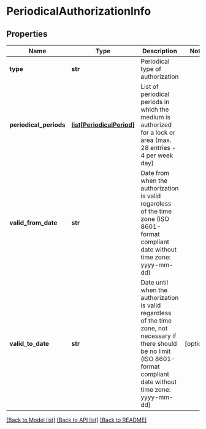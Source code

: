 # PeriodicalAuthorizationInfo

## Properties
Name | Type | Description | Notes
------------ | ------------- | ------------- | -------------
**type** | **str** | Periodical type of authorization | 
**periodical_periods** | [**list[PeriodicalPeriod]**](PeriodicalPeriod.md) | List of periodical periods in which the medium is authorized for a lock or area (max. 28 entries - 4 per week day) | 
**valid_from_date** | **str** | Date from when the authorization is valid regardless of the time zone (ISO 8601-format compliant date without time zone: yyyy-mm-dd) | 
**valid_to_date** | **str** | Date until when the authorization is valid regardless of the time zone, not necessary if there should be no limit (ISO 8601-format compliant date without time zone: yyyy-mm-dd) | [optional] 

[[Back to Model list]](../README.md#documentation-for-models) [[Back to API list]](../README.md#documentation-for-api-endpoints) [[Back to README]](../README.md)

